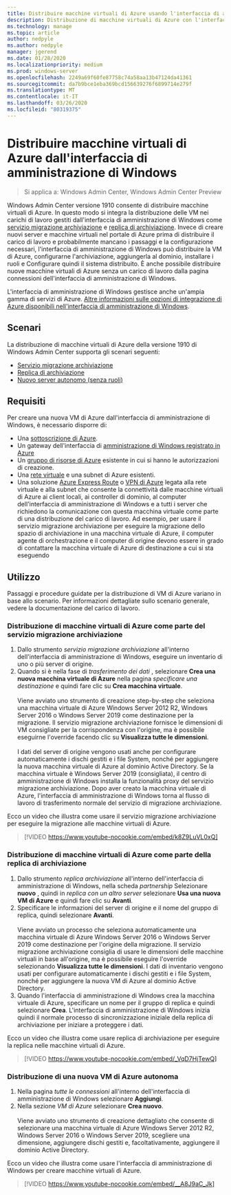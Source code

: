 ```yaml
---
title: Distribuire macchine virtuali di Azure usando l'interfaccia di amministrazione di Windows
description: Distribuzione di macchine virtuali di Azure con l'interfaccia di amministrazione di Windows. Configurazione di macchine virtuali di Azure come parte degli scenari gestiti dal centro di amministrazione di Windows.
ms.technology: manage
ms.topic: article
author: nedpyle
ms.author: nedpyle
manager: jgerend
ms.date: 01/28/2020
ms.localizationpriority: medium
ms.prod: windows-server
ms.openlocfilehash: 2249a69f60fe87758c74a58aa13b47124da41361
ms.sourcegitcommit: da7b9bce1eba369bcd156639276f6899714e279f
ms.translationtype: MT
ms.contentlocale: it-IT
ms.lasthandoff: 03/26/2020
ms.locfileid: "80319375"
---
```

# <a name="deploy-azure-virtual-machines-from-within-windows-admin-center"></a>Distribuire macchine virtuali di Azure dall'interfaccia di amministrazione di Windows

>Si applica a: Windows Admin Center, Windows Admin Center Preview

Windows Admin Center versione 1910 consente di distribuire macchine virtuali di Azure. In questo modo si integra la distribuzione delle VM nei carichi di lavoro gestiti dall'interfaccia di amministrazione di Windows come [servizio migrazione archiviazione](../../../storage/storage-migration-service/overview.md) e [replica di archiviazione](../../../storage/storage-replica/storage-replica-overview.md). Invece di creare nuovi server e macchine virtuali nel portale di Azure prima di distribuire il carico di lavoro e probabilmente mancano i passaggi e la configurazione necessari, l'interfaccia di amministrazione di Windows può distribuire la VM di Azure, configurarne l'archiviazione, aggiungerla al dominio, installare i ruoli e Configurare quindi il sistema distribuito. È anche possibile distribuire nuove macchine virtuali di Azure senza un carico di lavoro dalla pagina connessioni dell'interfaccia di amministrazione di Windows.

L'interfaccia di amministrazione di Windows gestisce anche un'ampia gamma di servizi di Azure. [Altre informazioni sulle opzioni di integrazione di Azure disponibili nell'interfaccia di amministrazione di Windows](../plan/azure-integration-options.md).

## <a name="scenarios"></a>Scenari

La distribuzione di macchine virtuali di Azure della versione 1910 di Windows Admin Center supporta gli scenari seguenti:

- [Servizio migrazione archiviazione](../../../storage/storage-migration-service/overview.md)
- [Replica di archiviazione](../../../storage/storage-replica/storage-replica-overview.md)
- [Nuovo server autonomo (senza ruoli)](index.md#extend-on-premises-capacity-with-azure)

## <a name="requirements"></a>Requisiti

Per creare una nuova VM di Azure dall'interfaccia di amministrazione di Windows, è necessario disporre di:

- Una [sottoscrizione di Azure](https://azure.microsoft.com).
- Un gateway dell'interfaccia di [amministrazione di Windows registrato in Azure](azure-integration.md)
- Un [gruppo di risorse di Azure](https://docs.microsoft.com/azure/azure-resource-manager/management/overview) esistente in cui si hanno le autorizzazioni di creazione.
- Una [rete virtuale](https://docs.microsoft.com/azure/virtual-network/virtual-networks-overview) e una subnet di Azure esistenti.
- Una soluzione [Azure Express Route](https://azure.microsoft.com/services/expressroute/) o [VPN di Azure](https://azure.microsoft.com/services/vpn-gateway/) legata alla rete virtuale e alla subnet che consente la connettività dalle macchine virtuali di Azure ai client locali, ai controller di dominio, al computer dell'interfaccia di amministrazione di Windows e a tutti i server che richiedono la comunicazione con questa macchina virtuale come parte di una distribuzione del carico di lavoro. Ad esempio, per usare il servizio migrazione archiviazione per eseguire la migrazione dello spazio di archiviazione in una macchina virtuale di Azure, il computer agente di orchestrazione e il computer di origine devono essere in grado di contattare la macchina virtuale di Azure di destinazione a cui si sta eseguendo

## <a name="usage"></a>Utilizzo

Passaggi e procedure guidate per la distribuzione di VM di Azure variano in base allo scenario. Per informazioni dettagliate sullo scenario generale, vedere la documentazione del carico di lavoro.

### <a name="deploying-azure-vms-as-part-of-storage-migration-service"></a>Distribuzione di macchine virtuali di Azure come parte del servizio migrazione archiviazione

1. Dallo strumento *servizio migrazione archiviazione* all'interno dell'interfaccia di amministrazione di Windows, eseguire un inventario di uno o più server di origine.
2. Quando si è nella fase di *trasferimento dei dati* , selezionare **Crea una nuova macchina virtuale di Azure** nella pagina *specificare una destinazione* e quindi fare clic su **Crea macchina virtuale**.<br><br>
Viene avviato uno strumento di creazione step-by-step che seleziona una macchina virtuale di Azure Windows Server 2012 R2, Windows Server 2016 o Windows Server 2019 come destinazione per la migrazione. Il servizio migrazione archiviazione fornisce le dimensioni di VM consigliate per la corrispondenza con l'origine, ma è possibile eseguirne l'override facendo clic su **Visualizza tutte le dimensioni**.
<br><br>I dati del server di origine vengono usati anche per configurare automaticamente i dischi gestiti e i file System, nonché per aggiungere la nuova macchina virtuale di Azure al dominio Active Directory. Se la macchina virtuale è Windows Server 2019 (consigliata), il centro di amministrazione di Windows installa la funzionalità proxy del servizio migrazione archiviazione. Dopo aver creato la macchina virtuale di Azure, l'interfaccia di amministrazione di Windows torna al flusso di lavoro di trasferimento normale del servizio di migrazione archiviazione.  

Ecco un video che illustra come usare il servizio migrazione archiviazione per eseguire la migrazione alle macchine virtuali di Azure.

> [!VIDEO https://www.youtube-nocookie.com/embed/k8Z9LuVL0xQ] 

### <a name="deploying-azure-vms-as-part-of-storage-replica"></a>Distribuzione di macchine virtuali di Azure come parte della replica di archiviazione

1. Dallo strumento *replica archiviazione* all'interno dell'interfaccia di amministrazione di Windows, nella scheda *partnership* Selezionare **nuovo** , quindi in *replica con un altro server* selezionare **Usa una nuova VM di Azure** e quindi fare clic su **Avanti**.
2. Specificare le informazioni del server di origine e il nome del gruppo di replica, quindi selezionare **Avanti**.<br><br>
Viene avviato un processo che seleziona automaticamente una macchina virtuale di Azure Windows Server 2016 o Windows Server 2019 come destinazione per l'origine della migrazione. Il servizio migrazione archiviazione consiglia di usare le dimensioni delle macchine virtuali in base all'origine, ma è possibile eseguire l'override selezionando **Visualizza tutte le dimensioni**. I dati di inventario vengono usati per configurare automaticamente i dischi gestiti e i file System, nonché per aggiungere la nuova VM di Azure al dominio Active Directory. 
3. Quando l'interfaccia di amministrazione di Windows crea la macchina virtuale di Azure, specificare un nome per il gruppo di replica e quindi selezionare **Crea**. L'interfaccia di amministrazione di Windows inizia quindi il normale processo di sincronizzazione iniziale della replica di archiviazione per iniziare a proteggere i dati.

Ecco un video che illustra come usare replica di archiviazione per eseguire la replica nelle macchine virtuali di Azure.

> [!VIDEO https://www.youtube-nocookie.com/embed/_VqD7HjTewQ] 

### <a name="deploying-a-new-standalone-azure-vm"></a>Distribuzione di una nuova VM di Azure autonoma

1. Nella pagina *tutte le connessioni* all'interno dell'interfaccia di amministrazione di Windows selezionare **Aggiungi**.
2. Nella sezione *VM di Azure* selezionare **Crea nuovo**.<br><br> Viene avviato uno strumento di creazione dettagliato che consente di selezionare una macchina virtuale di Azure Windows Server 2012 R2, Windows Server 2016 o Windows Server 2019, scegliere una dimensione, aggiungere dischi gestiti e, facoltativamente, aggiungere il dominio Active Directory.

Ecco un video che illustra come usare l'interfaccia di amministrazione di Windows per creare macchine virtuali di Azure.

> [!VIDEO https://www.youtube-nocookie.com/embed/__A8J9aC_Jk] 

